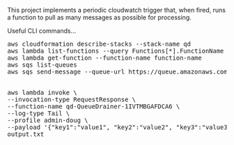 This project implements a periodic cloudwatch trigger that,
when fired, runs a function to pull as many messages as possible
for processing.

Useful CLI commands...

<pre>
aws cloudformation describe-stacks --stack-name qd
aws lambda list-functions --query Functions[*].FunctionName
aws lambda get-function --function-name function-name
aws sqs list-queues
aws sqs send-message --queue-url https://queue.amazonaws.com/nnnn/q --message-body 'This is some serious bullshit'


aws lambda invoke \
--invocation-type RequestResponse \
--function-name qd-QueueDrainer-1IVTMBGAFDCA6 \
--log-type Tail \
--profile admin-doug \
--payload '{"key1":"value1", "key2":"value2", "key3":"value3"}' \
output.txt
</pre>